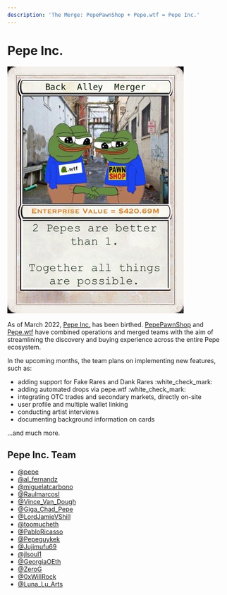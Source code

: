 ```yaml
---
description: 'The Merge: PepePawnShop + Pepe.wtf = Pepe Inc.'
---
```


# Pepe Inc.

![Pepe.wtf and PepePawnShop Back Alley Merger](../.gitbook/assets/FM9VTbeUcBAd2FS.jpg)

As of March 2022, [Pepe Inc.](https://twitter.com/PepeInc\_) has been birthed. [PepePawnShop](https://t.me/PepePawnShop) and [Pepe.wtf](https://pepe.wtf) have combined operations and merged teams with the aim of streamlining the discovery and buying experience across the entire Pepe ecosystem.

In the upcoming months, the team plans on implementing new features, such as:

* adding support for Fake Rares and Dank Rares :white\_check\_mark:
* adding automated drops via pepe.wtf :white\_check\_mark:
* integrating OTC trades and secondary markets, directly on-site&#x20;
* user profile and multiple wallet linking
* conducting artist interviews
* documenting background information on cards

...and much more.

## Pepe Inc. Team

* [@pepe](https://twitter.com/pepe)
* [@al\_fernandz](https://twitter.com/al\_fernandz)
* [@miguelatcarbono](https://twitter.com/miguelatcarbono)
* [@RaulmarcosI](https://twitter.com/raulmarcosl)
* [@Vince\_Van\_Dough](https://twitter.com/Vince\_Van\_Dough)&#x20;
* [@Giga\_Chad\_Pepe](https://twitter.com/Giga\_Chad\_Pepe)&#x20;
* [@LordJamieVShill](https://twitter.com/LordJamieVShiLL)
* [@toomucheth](https://twitter.com/toomucheth)&#x20;
* [@PabloRicasso](https://twitter.com/PabloRicasso)&#x20;
* [@Pepeguykek](https://twitter.com/pepeguykek)
* [@Jujimufu69](https://twitter.com/jujimufu69)
* [@jlsoul1](https://twitter.com/jlsoul1)
* [@GeorgiaOEth](https://twitter.com/GeorgiaOEth)&#x20;
* [@ZeroG](https://twitter.com/g0barry)
* [@0xWillRock](https://twitter.com/0xWillRock)
* [@Luna\_Lu\_Arts](https://twitter.com/Luna\_Lu\_Arts)
